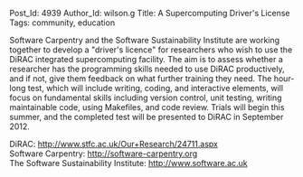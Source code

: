 Post_Id: 4939
Author_Id: wilson.g
Title: A Supercomputing Driver's License
Tags: community, education

<p>Software Carpentry and the Software Sustainability Institute are working together to develop a "driver's licence" for researchers who wish to use the DiRAC integrated supercomputing facility. The aim is to assess whether a researcher has the programming skills needed to use DiRAC productively, and if not, give them feedback on what further training they need. The hour-long test, which will include writing, coding, and interactive elements, will focus on fundamental skills including version control, unit testing, writing maintainable code, using Makefiles, and code review. Trials will begin this summer, and the completed test will be presented to DiRAC in September 2012.</p>
<p>DiRAC: <a href="http://www.stfc.ac.uk/Our+Research/24711.aspx">http://www.stfc.ac.uk/Our+Research/24711.aspx</a><br />
Software Carpentry: <a href="http://software-carpentry.org">http://software-carpentry.org</a><br />
The Software Sustainability Institute: <a href="http://www.software.ac.uk">http://www.software.ac.uk</a></p>

